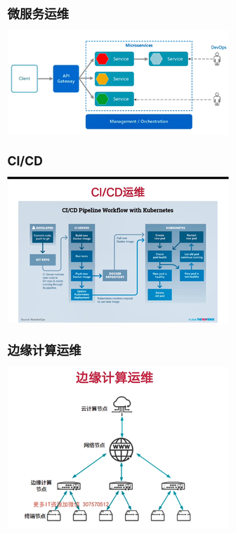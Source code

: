 
# 微服务运维


![alt text](image.png)

# CI/CD

![alt text](image-1.png)

# 边缘计算运维

![alt text](image-2.png)